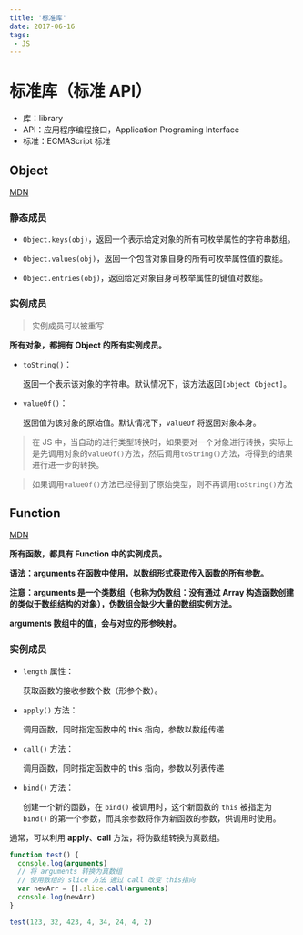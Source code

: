 ```yaml
---
title: '标准库'
date: 2017-06-16
tags:
 - JS
---
```


# 标准库（标准 API）

- 库：library
- API：应用程序编程接口，Application Programing Interface
- 标准：ECMAScript 标准

## Object 

[MDN](https://developer.mozilla.org/zh-CN/docs/Web/JavaScript/Reference/Global_Objects/Object)

### 静态成员

- `Object.keys(obj)`，返回一个表示给定对象的所有可枚举属性的字符串数组。

- `Object.values(obj)`，返回一个包含对象自身的所有可枚举属性值的数组。

- `Object.entries(obj)`，返回给定对象自身可枚举属性的键值对数组。

### 实例成员

> 实例成员可以被重写

**所有对象，都拥有 Object 的所有实例成员。**

- `toString()`：

  返回一个表示该对象的字符串。默认情况下，该方法返回`[object Object]`。

- `valueOf()`：

  返回值为该对象的原始值。默认情况下，`valueOf` 将返回对象本身。

> 在 JS 中，当自动的进行类型转换时，如果要对一个对象进行转换，实际上是先调用对象的`valueOf()`方法，然后调用`toString()`方法，将得到的结果进行进一步的转换。

> 如果调用`valueOf()`方法已经得到了原始类型，则不再调用`toString()`方法

## Function 

[MDN](https://developer.mozilla.org/zh-CN/docs/Web/JavaScript/Reference/Global_Objects/Function)

**所有函数，都具有 Function 中的实例成员。**

**语法：arguments 在函数中使用，以数组形式获取传入函数的所有参数。**

**注意：arguments 是一个类数组（也称为伪数组：没有通过 Array 构造函数创建的类似于数组结构的对象），伪数组会缺少大量的数组实例方法。**

**arguments 数组中的值，会与对应的形参映射。**

### 实例成员

- `length` 属性：

  获取函数的接收参数个数（形参个数）。

- `apply()` 方法：

  调用函数，同时指定函数中的 this 指向，参数以数组传递

- `call()` 方法：

  调用函数，同时指定函数中的 this 指向，参数以列表传递

- `bind()` 方法：

  创建一个新的函数，在 `bind()` 被调用时，这个新函数的 `this` 被指定为 `bind()` 的第一个参数，而其余参数将作为新函数的参数，供调用时使用。

通常，可以利用 **apply**、**call** 方法，将伪数组转换为真数组。

```js
function test() {
  console.log(arguments)
  // 将 arguments 转换为真数组
  // 使用数组的 slice 方法 通过 call 改变 this指向
  var newArr = [].slice.call(arguments)
  console.log(newArr)
}

test(123, 32, 423, 4, 34, 24, 4, 2)
```
